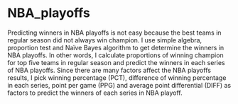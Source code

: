 # NBA_playoffs
Predicting winners in NBA playoffs is not easy because the best teams in regular season did not always win champion. I use simple algebra, proportion test and Naïve Bayes algorithm to get determine the winners in NBA playoffs. In other words, I calculate proportions of winning champion for top five teams in regular season and predict the winners in each series of NBA playoffs. Since there are many factors affect the NBA playoffs results, I pick winning percentage (PCT), difference of winning percentage in each series, point per game (PPG) and average point differential (DIFF) as factors to predict the winners of each series in NBA playoff. 
